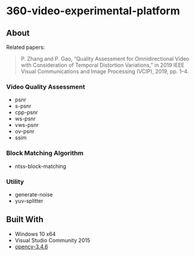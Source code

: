 # 360-video-experimental-platform

## About
Related papers:
> P. Zhang and P. Gao, “Quality Assessment for Omnidirectional Video with Consideration of Temporal Distortion Variations,” in 2019 IEEE Visual Communications and Image Processing (VCIP), 2019, pp. 1–4.

### Video Quality Assessment

* psnr
* s-psnr
* cpp-psnr
* ws-psnr
* vws-psnr
* ov-psnr
* ssim

### Block Matching Algorithm

* ntss-block-matching

### Utility

* generate-noise
* yuv-splitter

## Built With

* Windows 10 x64
* Visual Studio Community 2015
* [opencv-3.4.6](https://github.com/opencv/opencv)
